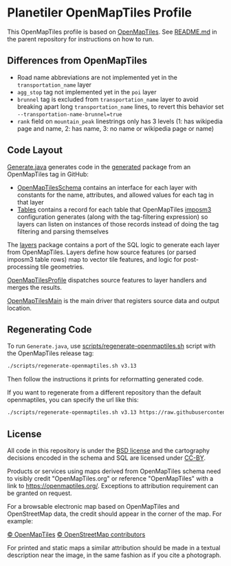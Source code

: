 # Planetiler OpenMapTiles Profile

This OpenMapTiles profile is based on [OpenMapTiles](https://github.com/openmaptiles/openmaptiles).
See [README.md](https://github.com/onthegomap/planetiler/blob/main/README.md) in the parent repository for instructions on how to run.

## Differences from OpenMapTiles

- Road name abbreviations are not implemented yet in the `transportation_name` layer
- `agg_stop` tag not implemented yet in the `poi` layer
- `brunnel` tag is excluded from `transportation_name` layer to avoid breaking apart long `transportation_name`
  lines, to revert this behavior set `--transportation-name-brunnel=true`
- `rank` field on `mountain_peak` linestrings only has 3 levels (1: has wikipedia page and name, 2: has name, 3: no name
  or wikipedia page or name)

## Code Layout

[Generate.java](./src/main/java/com/onthegomap/planetiler/openmaptiles/Generate.java) generates code in
the [generated](./src/main/java/com/onthegomap/planetiler/openmaptiles/generated) package from an OpenMapTiles tag in GitHub:

- [OpenMapTilesSchema](./src/main/java/com/onthegomap/planetiler/openmaptiles/generated/OpenMapTilesSchema.java)
  contains an interface for each layer with constants for the name, attributes, and allowed values for each tag in that
  layer
- [Tables](./src/main/java/com/onthegomap/planetiler/openmaptiles/generated/Tables.java)
  contains a record for each table that OpenMapTiles [imposm3](https://github.com/omniscale/imposm3) configuration
  generates (along with the tag-filtering expression) so layers can listen on instances of those records instead of
  doing the tag filtering and parsing themselves

The [layers](./src/main/java/com/onthegomap/planetiler/openmaptiles/layers) package contains a port of the SQL logic to
generate each layer from OpenMapTiles. Layers define how source features (or parsed imposm3 table rows) map to vector
tile features, and logic for post-processing tile geometries.

[OpenMapTilesProfile](./src/main/java/com/onthegomap/planetiler/openmaptiles/OpenMapTilesProfile.java) dispatches source features to
layer handlers and merges the results.

[OpenMapTilesMain](./src/main/java/com/onthegomap/planetiler/openmaptiles/OpenMapTilesMain.java) is the main driver that registers
source data and output location.

## Regenerating Code

To run `Generate.java`, use [scripts/regenerate-openmaptiles.sh](https://github.com/onthegomap/planetiler/blob/main/scripts/regenerate-openmaptiles.sh) script with the
OpenMapTiles release tag:

```bash
./scripts/regenerate-openmaptiles.sh v3.13
```

Then follow the instructions it prints for reformatting generated code.

If you want to regenerate from a different repository than the default openmaptiles, you can specify the url like this:

```bash
./scripts/regenerate-openmaptiles.sh v3.13 https://raw.githubusercontent.com/openmaptiles/openmaptiles/
```

## License

All code in this repository is under the [BSD license](./LICENSE.md) and the cartography decisions encoded in the schema and SQL are licensed under [CC-BY](./LICENSE.md).

Products or services using maps derived from OpenMapTiles schema need to visibly credit "OpenMapTiles.org" or reference "OpenMapTiles" with a link to https://openmaptiles.org/. Exceptions to attribution requirement can be granted on request.

For a browsable electronic map based on OpenMapTiles and OpenStreetMap data, the
credit should appear in the corner of the map. For example:

[© OpenMapTiles](https://openmaptiles.org/) [© OpenStreetMap contributors](https://www.openstreetmap.org/copyright)

For printed and static maps a similar attribution should be made in a textual
description near the image, in the same fashion as if you cite a photograph.
